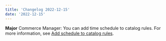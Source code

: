 ```yaml
---
title: 'Changelog 2022-12-15'
date: '2022-12-15'
---
```

**Major** Commerce Manager: You can add time schedule to catalog rules. For more information, see [Add schedule to catalog rules](/docs/pxm/catalogs/catalogs-cm/catalog-rules#add-schedule-to-catalog-rules).
